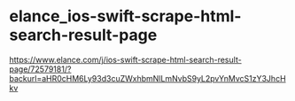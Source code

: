 # elance_ios-swift-scrape-html-search-result-page
https://www.elance.com/j/ios-swift-scrape-html-search-result-page/72579181/?backurl=aHR0cHM6Ly93d3cuZWxhbmNlLmNvbS9yL2pvYnMvcS1zY3JhcHkv
